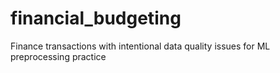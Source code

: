 # financial_budgeting
Finance transactions with intentional data quality issues for ML preprocessing practice
